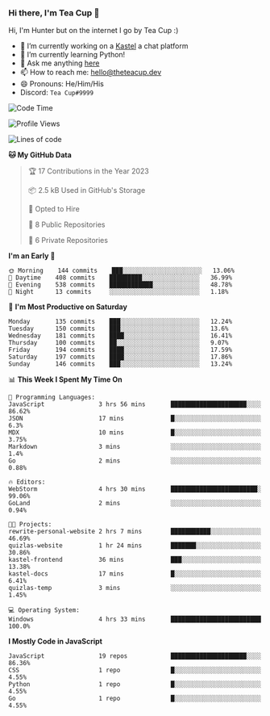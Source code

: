 ### Hi there, I'm Tea Cup 👋 

Hi, I'm Hunter but on the internet I go by Tea Cup :)

- 🔭 I’m currently working on a [Kastel](https://github.com/Kastelll) a chat platform
- 🌱 I’m currently learning Python!
- 💬 Ask me anything [here](https://github.com/TheTeaCup/TheTeaCup/issues)
- 📫 How to reach me: [hello@theteacup.dev](mailto:hello@theteacup.dev)
- 😄 Pronouns: He/Him/His
- Discord: `Tea Cup#9999`

<!--START_SECTION:waka-->
![Code Time](http://img.shields.io/badge/Code%20Time-260%20hrs%201%20min-blue)

![Profile Views](http://img.shields.io/badge/Profile%20Views-5-blue)

![Lines of code](https://img.shields.io/badge/From%20Hello%20World%20I%27ve%20Written-70%20Thousand%20lines%20of%20code-blue)

**🐱 My GitHub Data** 

> 🏆 17 Contributions in the Year 2023
 > 
> 📦 2.5 kB Used in GitHub's Storage 
 > 
> 💼 Opted to Hire
 > 
> 📜 8 Public Repositories 
 > 
> 🔑 6 Private Repositories  
 > 
**I'm an Early 🐤** 

```text
🌞 Morning    144 commits    ███░░░░░░░░░░░░░░░░░░░░░░   13.06% 
🌆 Daytime    408 commits    █████████░░░░░░░░░░░░░░░░   36.99% 
🌃 Evening    538 commits    ████████████░░░░░░░░░░░░░   48.78% 
🌙 Night      13 commits     ░░░░░░░░░░░░░░░░░░░░░░░░░   1.18%

```
📅 **I'm Most Productive on Saturday** 

```text
Monday       135 commits    ███░░░░░░░░░░░░░░░░░░░░░░   12.24% 
Tuesday      150 commits    ███░░░░░░░░░░░░░░░░░░░░░░   13.6% 
Wednesday    181 commits    ████░░░░░░░░░░░░░░░░░░░░░   16.41% 
Thursday     100 commits    ██░░░░░░░░░░░░░░░░░░░░░░░   9.07% 
Friday       194 commits    ████░░░░░░░░░░░░░░░░░░░░░   17.59% 
Saturday     197 commits    ████░░░░░░░░░░░░░░░░░░░░░   17.86% 
Sunday       146 commits    ███░░░░░░░░░░░░░░░░░░░░░░   13.24%

```


📊 **This Week I Spent My Time On** 

```text
💬 Programming Languages: 
JavaScript               3 hrs 56 mins       █████████████████████░░░░   86.62% 
JSON                     17 mins             █░░░░░░░░░░░░░░░░░░░░░░░░   6.3% 
MDX                      10 mins             █░░░░░░░░░░░░░░░░░░░░░░░░   3.75% 
Markdown                 3 mins              ░░░░░░░░░░░░░░░░░░░░░░░░░   1.4% 
Go                       2 mins              ░░░░░░░░░░░░░░░░░░░░░░░░░   0.88%

🔥 Editors: 
WebStorm                 4 hrs 30 mins       ████████████████████████░   99.06% 
GoLand                   2 mins              ░░░░░░░░░░░░░░░░░░░░░░░░░   0.94%

🐱‍💻 Projects: 
rewrite-personal-website 2 hrs 7 mins        ███████████░░░░░░░░░░░░░░   46.69% 
quizlas-website          1 hr 24 mins        ███████░░░░░░░░░░░░░░░░░░   30.86% 
kastel-frontend          36 mins             ███░░░░░░░░░░░░░░░░░░░░░░   13.38% 
kastel-docs              17 mins             █░░░░░░░░░░░░░░░░░░░░░░░░   6.41% 
quizlas-temp             3 mins              ░░░░░░░░░░░░░░░░░░░░░░░░░   1.45%

💻 Operating System: 
Windows                  4 hrs 33 mins       █████████████████████████   100.0%

```

**I Mostly Code in JavaScript** 

```text
JavaScript               19 repos            █████████████████████░░░░   86.36% 
CSS                      1 repo              █░░░░░░░░░░░░░░░░░░░░░░░░   4.55% 
Python                   1 repo              █░░░░░░░░░░░░░░░░░░░░░░░░   4.55% 
Go                       1 repo              █░░░░░░░░░░░░░░░░░░░░░░░░   4.55%

```



<!--END_SECTION:waka-->
